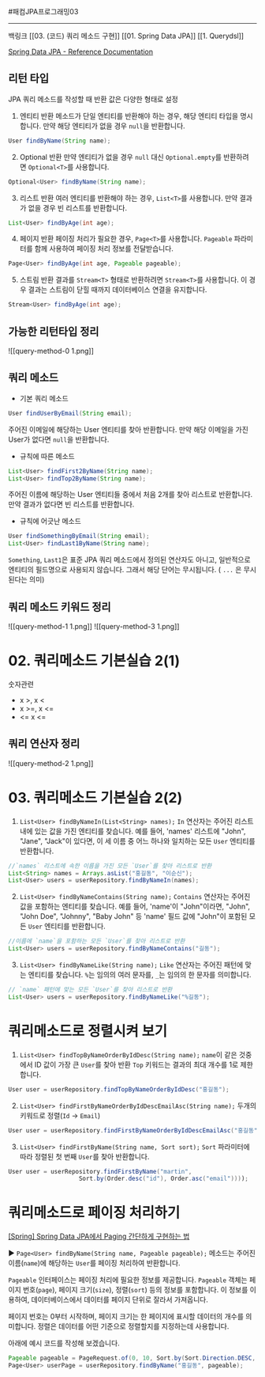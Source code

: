 
#패컴JPA프로그래밍03

---
백링크
[[03. (코드) 쿼리 메소드 구현]]
[[01. Spring Data JPA]]
[[1. Querydsl]]

[Spring Data JPA - Reference Documentation](https://docs.spring.io/spring-data/jpa/docs/current/reference/html/#jpa.query-methods.query-creation)

## 리턴 타입
JPA 쿼리 메소드를 작성할 때 반환 값은 다양한 형태로 설정

1. 엔티티 반환
메소드가 단일 엔티티를 반환해야 하는 경우, 해당 엔티티 타입을 명시합니다. 만약 해당 엔티티가 없을 경우 `null`을 반환합니다.

```java
User findByName(String name);
```


2. Optional 반환
만약 엔티티가 없을 경우 `null` 대신 `Optional.empty`를 반환하려면 `Optional<T>`를 사용합니다.

```java
Optional<User> findByName(String name);
```


3. 리스트 반환
여러 엔티티를 반환해야 하는 경우, `List<T>`를 사용합니다. 만약 결과가 없을 경우 빈 리스트를 반환합니다.

```java
List<User> findByAge(int age);
```


4. 페이지 반환
페이징 처리가 필요한 경우, `Page<T>`를 사용합니다. `Pageable` 파라미터를 함께 사용하여 페이징 처리 정보를 전달받습니다.

```java
Page<User> findByAge(int age, Pageable pageable);
```


5. 스트림 반환
결과를 `Stream<T>` 형태로 반환하려면 `Stream<T>`를 사용합니다. 이 경우 결과는 스트림이 닫힐 때까지 데이터베이스 연결을 유지합니다.

```java
Stream<User> findByAge(int age);
```


## 가능한 리턴타입 정리
![[query-method-0 1.png]]


## 쿼리 메소드
- 기본 쿼리 메소드
```java
User findUserByEmail(String email);
```
주어진 이메일에 해당하는 User 엔티티를 찾아 반환합니다. 만약 해당 이메일을 가진 User가 없다면 `null`을 반환합니다.

- 규칙에 따른 메소드  
```java
List<User> findFirst2ByName(String name);
List<User> findTop2ByName(String name);
```
 주어진 이름에 해당하는 User 엔티티들 중에서 처음 2개를 찾아 리스트로 반환합니다. 만약 결과가 없다면 빈 리스트를 반환합니다.

- 규칙에 어긋난 메소드
```java
User findSomethingByEmail(String email);  
List<User> findLast1ByName(String name);
```
`Something`, `Last1`은 표준 JPA 쿼리 메소드에서 정의된 연산자도 아니고, 일반적으로 엔티티의 필드명으로 사용되지 않습니다. 그래서 해당 단어는 무시됩니다. ( `...` 은 무시된다는 의미)


## 쿼리 메소드 키워드 정리
![[query-method-1 1.png]]
![[query-method-3 1.png]]


# 02. 쿼리메소드 기본실습 2(1)
숫자관련
- x >, x <
- x >=, x <=
- <= x <=

## 쿼리 연산자 정리
![[query-method-2 1.png]]

# 03. 쿼리메소드 기본실습 2(2)
1. `List<User> findByNameIn(List<String> names);`
`In` 연산자는 주어진 리스트 내에 있는 값을 가진 엔티티를 찾습니다. 
예를 들어, 'names' 리스트에 "John", "Jane", "Jack"이 있다면, 이 세 이름 중 어느 하나와 일치하는 모든 `User` 엔티티를 반환합니다.
```java
//`names` 리스트에 속한 이름을 가진 모든 `User`를 찾아 리스트로 반환
List<String> names = Arrays.asList("홍길동", "이순신");
List<User> users = userRepository.findByNameIn(names);
```


2. `List<User> findByNameContains(String name);`
`Contains` 연산자는 주어진 값을 포함하는 엔티티를 찾습니다.
예를 들어, 'name'이 "John"이라면, "John", "John Doe", "Johnny", "Baby John" 등 'name' 필드 값에 "John"이 포함된 모든 `User` 엔티티를 반환합니다.
```java
//이름에 `name`을 포함하는 모든 `User`를 찾아 리스트로 반환
List<User> users = userRepository.findByNameContains("길동");
```


3. `List<User> findByNameLike(String name);`
`Like` 연산자는 주어진 패턴에 맞는 엔티티를 찾습니다. `%`는 임의의 여러 문자를, `_`는 임의의 한 문자를 의미합니다.
```java
// `name` 패턴에 맞는 모든 `User`를 찾아 리스트로 반환
List<User> users = userRepository.findByNameLike("%길동");
```


# 쿼리메소드로 정렬시켜 보기
1. `List<User> findTopByNameOrderByIdDesc(String name);`
`name`이 같은 것중에서 ID 값이 가장 큰 `User`를 찾아 반환
`Top` 키워드는 결과의 최대 개수를 1로 제한합니다.
```java
User user = userRepository.findTopByNameOrderByIdDesc("홍길동");
```

2. `List<User> findFirstByNameOrderByIdDescEmailAsc(String name);`
두개의 키워드로 정렬(`Id` -> `Email`)
```java
User user = userRepository.findFirstByNameOrderByIdDescEmailAsc("홍길동");
```

3. `List<User> findFirstByName(String name, Sort sort);`
`Sort` 파라미터에 따라 정렬된 첫 번째 `User`를 찾아 반환합니다.
```java
User user = userRepository.findFirstByName("martin", 
					Sort.by(Order.desc("id"), Order.asc("email"))));
```

# 쿼리메소드로 페이징 처리하기
[[Spring] Spring Data JPA에서 Paging 간단하게 구현하는 법](https://devlog-wjdrbs96.tistory.com/414)

▶ `Page<User> findByName(String name, Pageable pageable);` 
메소드는 주어진 이름(`name`)에 해당하는 `User`를 페이징 처리하여 반환합니다.

`Pageable` 인터페이스는 페이징 처리에 필요한 정보를 제공합니다. `Pageable` 객체는 페이지 번호(`page`), 페이지 크기(`size`), 정렬(`sort`) 등의 정보를 포함합니다. 이 정보를 이용하여, 데이터베이스에서 데이터를 페이지 단위로 잘라서 가져옵니다.

페이지 번호는 0부터 시작하며, 페이지 크기는 한 페이지에 표시할 데이터의 개수를 의미합니다. 정렬은 데이터를 어떤 기준으로 정렬할지를 지정하는데 사용합니다.

아래에 예시 코드를 작성해 보겠습니다.
```java
Pageable pageable = PageRequest.of(0, 10, Sort.by(Sort.Direction.DESC, "id"));
Page<User> userPage = userRepository.findByName("홍길동", pageable);
```